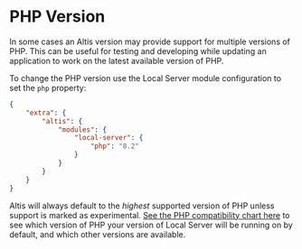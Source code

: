 # PHP Version

In some cases an Altis version may provide support for multiple versions of PHP. This can be useful for testing and developing while updating an application to work on the latest available version of PHP.

To change the PHP version use the Local Server module configuration to set the `php` property:

```json
{
	"extra": {
		"altis": {
			"modules": {
				"local-server": {
					"php": "8.2"
				}
			}
		}
	}
}
```

Altis will always default to the _highest_ supported version of PHP unless support is marked as experimental. [See the PHP compatibility chart here](docs://guides/updating-php/README.md) to see which version of PHP your version of Local Server will be running on by default, and which other versions are available.

